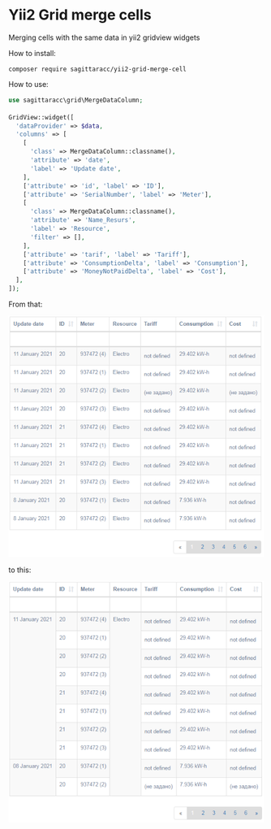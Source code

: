 # Yii2 Grid merge cells

Merging cells with the same data in yii2 gridview widgets

How to install:
```
composer require sagittaracc/yii2-grid-merge-cell
```

How to use:

```php
use sagittaracc\grid\MergeDataColumn;

GridView::widget([
  'dataProvider' => $data,
  'columns' => [
    [
      'class' => MergeDataColumn::classname(),
      'attribute' => 'date',
      'label' => 'Update date',
    ],
    ['attribute' => 'id', 'label' => 'ID'],
    ['attribute' => 'SerialNumber', 'label' => 'Meter'],
    [
      'class' => MergeDataColumn::classname(),
      'attribute' => 'Name_Resurs',
      'label' => 'Resource',
      'filter' => [],
    ],
    ['attribute' => 'tarif', 'label' => 'Tariff'],
    ['attribute' => 'ConsumptionDelta', 'label' => 'Consumption'],
    ['attribute' => 'MoneyNotPaidDelta', 'label' => 'Cost'],
  ],
]);
```

From that:

![Grid with merged cells](grid-first.png)

to this:

![Grid with merged cells](grid.png)
